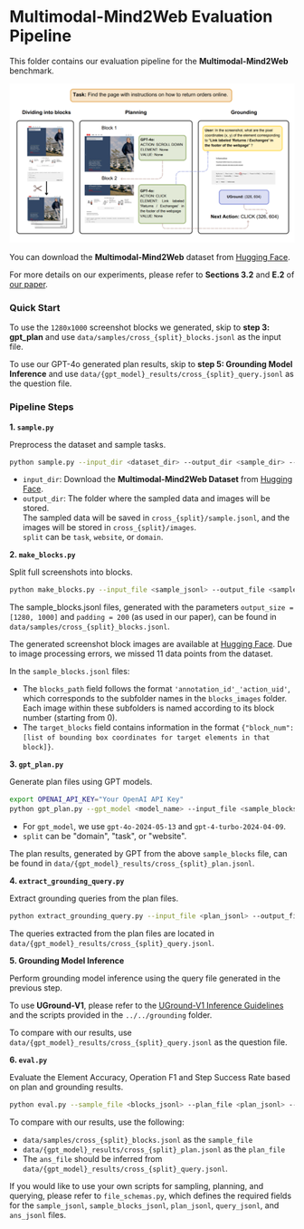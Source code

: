 # Multimodal-Mind2Web Evaluation Pipeline

This folder contains our evaluation pipeline for the **Multimodal-Mind2Web** benchmark. 

![Multimodal Mind2Web Evaluation Example](./assets/image.png)

You can download the **Multimodal-Mind2Web** dataset from [Hugging Face](https://huggingface.co/datasets/osunlp/Multimodal-Mind2Web).

For more details on our experiments, please refer to **Sections 3.2** and **E.2** of [our paper](https://arxiv.org/pdf/2410.05243).

### Quick Start

To use the `1280x1000` screenshot blocks we generated, skip to **step 3: gpt_plan** and use `data/samples/cross_{split}_blocks.jsonl` as the input file.

To use our GPT-4o generated plan results, skip to **step 5: Grounding Model Inference** and use `data/{gpt_model}_results/cross_{split}_query.jsonl` as the question file.


### Pipeline Steps

**1. `sample.py`**

Preprocess the dataset and sample tasks.

```bash
python sample.py --input_dir <dataset_dir> --output_dir <sample_dir> --samples_per_split <num_samples>
```

- `input_dir`: Download the **Multimodal-Mind2Web Dataset** from [Hugging Face](https://huggingface.co/datasets/osunlp/Multimodal-Mind2Web/tree/main/data).
- `output_dir`: The folder where the sampled data and images will be stored.  
  The sampled data will be saved in `cross_{split}/sample.jsonl`, and the images will be stored in `cross_{split}/images`.  
  `split` can be `task`, `website`, or `domain`.

**2. `make_blocks.py`**

Split full screenshots into blocks.

```bash
python make_blocks.py --input_file <sample_jsonl> --output_file <sample_blocks_jsonl> --image_folder <screenshots_dir> --output_folder <blocks_dir>
```

The sample_blocks.jsonl files, generated with the parameters `output_size = [1280, 1000]` and `padding = 200` (as used in our paper), can be found in `data/samples/cross_{split}_blocks.jsonl`.   

The generated screenshot block images are available at [Hugging Face](https://huggingface.co/datasets/demisama/UGround-Offline-Evaluation/blob/main/Multimodal-Mind2Web_blocks_images.zip). Due to image processing errors, we missed 11 data points from the dataset.

In the `sample_blocks.jsonl` files:
- The `blocks_path` field follows the format `'annotation_id'_'action_uid'`, which corresponds to the subfolder names in the `blocks_images` folder. Each image within these subfolders is named according to its block number (starting from 0).
- The `target_blocks` field contains information in the format `{"block_num": [list of bounding box coordinates for target elements in that block]}`.   

**3. `gpt_plan.py`**

Generate plan files using GPT models.

```bash
export OPENAI_API_KEY="Your OpenAI API Key"
python gpt_plan.py --gpt_model <model_name> --input_file <sample_blocks_jsonl> --output_file <plan_jsonl> --blocks <blocks_dir>
```

- For `gpt_model`, we use `gpt-4o-2024-05-13` and `gpt-4-turbo-2024-04-09`.
- `split` can be "domain", "task", or "website".

The plan results, generated by GPT from the above `sample_blocks` file, can be found in `data/{gpt_model}_results/cross_{split}_plan.jsonl`.

**4. `extract_grounding_query.py`**

Extract grounding queries from the plan files.

```bash
python extract_grounding_query.py --input_file <plan_jsonl> --output_file <query_jsonl> --blocks <blocks_dir>
```

The queries extracted from the plan files are located in `data/{gpt_model}_results/cross_{split}_query.jsonl`.

**5. Grounding Model Inference**

Perform grounding model inference using the query file generated in the previous step. 

To use **UGround-V1**, please refer to the [UGround-V1 Inference Guidelines](https://github.com/OSU-NLP-Group/UGround/tree/main/grounding) and the scripts provided in the `../../grounding` folder.

To compare with our results, use `data/{gpt_model}_results/cross_{split}_query.jsonl` as the question file.

**6. `eval.py`**

Evaluate the Element Accuracy, Operation F1 and Step Success Rate based on plan and grounding results.

```bash
python eval.py --sample_file <blocks_jsonl> --plan_file <plan_jsonl> --ans_file <grounding_answer_jsonl> --blocks <blocks_dir>
```

To compare with our results, use the following:
- `data/samples/cross_{split}_blocks.jsonl` as the `sample_file`
- `data/{gpt_model}_results/cross_{split}_plan.jsonl` as the `plan_file`
- The `ans_file` should be inferred from `data/{gpt_model}_results/cross_{split}_query.jsonl`.  

If you would like to use your own scripts for sampling, planning, and querying, please refer to `file_schemas.py`, which defines the required fields for the `sample_jsonl`, `sample_blocks_jsonl`, `plan_jsonl`, `query_jsonl`, and `ans_jsonl` files.